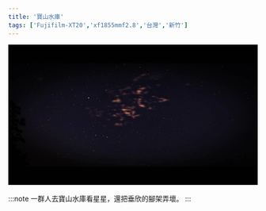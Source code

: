 ```yaml
---
title: '寶山水庫'
tags: ['Fujifilm-XT20','xf1855mmf2.8','台灣','新竹']
---
```

![001](./img/instagram_output/202112/001.webp)

:::note 
一群人去寶山水庫看星星，還把垂欣的腳架弄壞。
:::